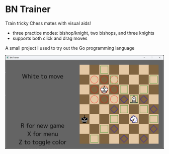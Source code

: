 # BN Trainer
Train tricky Chess mates with visual aids!
- three practice modes: bishop/knight, two bishops, and three knights
- supports both click and drag moves

A small project I used to try out the Go programming language

![screenshot](/screenshot.png)
